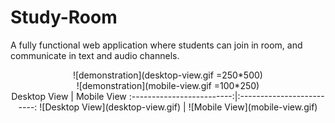 # Study-Room
A fully functional web application where students can join in room, and communicate in text and audio channels.  
<div align="center"> 
  <div>
     ![demonstration](desktop-view.gif =250*500) 
  </div> 
  <div> 
    ![demonstration](mobile-view.gif =100*250) 
  </div> 
</div>
<div align="center"> 
    Desktop View               | Mobile View
    :-------------------------:|:-------------------------:
    ![Desktop View](desktop-view.gif)  |  ![Mobile View](mobile-view.gif)
</div>
